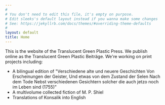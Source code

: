 ```yaml
---
#
# You don't need to edit this file, it's empty on purpose.
# Edit sleeks's default layout instead if you wanna make some changes
# See: https://jekyllrb.com/docs/themes/#overriding-theme-defaults
#
layout: default
title: Home
---
```


This is the website of the Translucent Green Plastic Press. We publish online as the Translucent Green Plastic Beiträge. We're working on print projects including:

* A bilingual edition of "Verschiedene alte und neuere Geschichten Von Erscheinungen der Geister, Und etwas von dem Zustand der Selen Nach dem Tode Nebst verschiedenen Gesichtern solcher die auch jetzo noch im Leben sind (1755)"
* A multivolume collected fiction of M. P. Shiel
* Translations of Konsalik into English